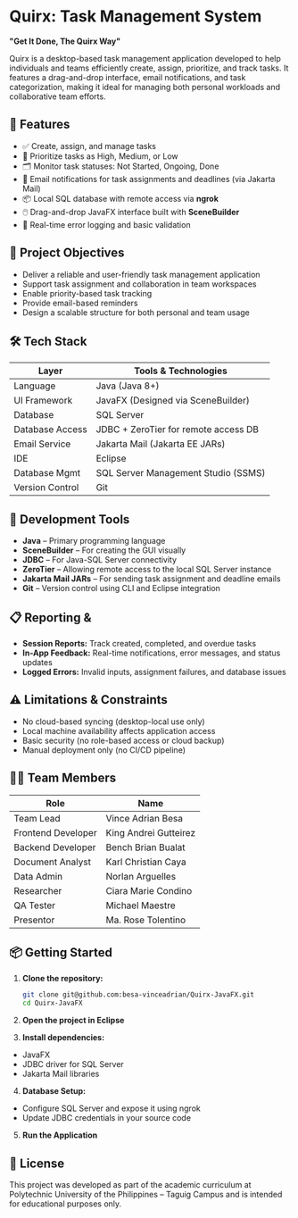 # Quirx: Task Management System  
**"Get It Done, The Quirx Way"**

Quirx is a desktop-based task management application developed to help individuals and teams efficiently create, assign, prioritize, and track tasks. It features a drag-and-drop interface, email notifications, and task categorization, making it ideal for managing both personal workloads and collaborative team efforts.

## 🚀 Features

- ✅ Create, assign, and manage tasks
- 📌 Prioritize tasks as High, Medium, or Low
- 🗂 Monitor task statuses: Not Started, Ongoing, Done
- 📨 Email notifications for task assignments and deadlines (via Jakarta Mail)
- 📦 Local SQL database with remote access via **ngrok**
- 🖱️ Drag-and-drop JavaFX interface built with **SceneBuilder**
- 🔐 Real-time error logging and basic validation

## 🎯 Project Objectives

- Deliver a reliable and user-friendly task management application
- Support task assignment and collaboration in team workspaces
- Enable priority-based task tracking
- Provide email-based reminders
- Design a scalable structure for both personal and team usage

## 🛠️ Tech Stack

| Layer         | Tools & Technologies |
|---------------|----------------------|
| Language       | Java (Java 8+) |
| UI Framework   | JavaFX (Designed via SceneBuilder) |
| Database       | SQL Server |
| Database Access| JDBC + ZeroTier for remote access DB |
| Email Service  | Jakarta Mail (Jakarta EE JARs) |
| IDE            | Eclipse |
| Database Mgmt  | SQL Server Management Studio (SSMS) |
| Version Control| Git |

## 🧰 Development Tools

- **Java** – Primary programming language  
- **SceneBuilder** – For creating the GUI visually  
- **JDBC** – For Java-SQL Server connectivity  
- **ZeroTier** – Allowing remote access to the local SQL Server instance  
- **Jakarta Mail JARs** – For sending task assignment and deadline emails  
- **Git** – Version control using CLI and Eclipse integration  

## 📋 Reporting &

- **Session Reports:** Track created, completed, and overdue tasks  
- **In-App Feedback:** Real-time notifications, error messages, and status updates  
- **Logged Errors:** Invalid inputs, assignment failures, and database issues  

## ⚠️ Limitations & Constraints

- No cloud-based syncing (desktop-local use only)  
- Local machine availability affects application access  
- Basic security (no role-based access or cloud backup)  
- Manual deployment only (no CI/CD pipeline)

## 👨‍💻 Team Members

| Role               | Name                    |
|--------------------|-------------------------|
| Team Lead          | Vince Adrian Besa       |
| Frontend Developer | King Andrei Gutteirez   |
| Backend Developer  | Bench Brian Bualat      |
| Document Analyst   | Karl Christian Caya     |
| Data Admin         | Norlan Arguelles        |
| Researcher         | Ciara Marie Condino     |
| QA Tester          | Michael Maestre         |
| Presentor          | Ma. Rose Tolentino      |

## 📦 Getting Started

1. **Clone the repository:**
   ```bash
   git clone git@github.com:besa-vinceadrian/Quirx-JavaFX.git
   cd Quirx-JavaFX
2. **Open the project in Eclipse**

3. **Install dependencies:**
- JavaFX
- JDBC driver for SQL Server
- Jakarta Mail libraries

4. **Database Setup:**
- Configure SQL Server and expose it using ngrok
- Update JDBC credentials in your source code

5. **Run the Application**

## 📄 License
This project was developed as part of the academic curriculum at Polytechnic University of the Philippines – Taguig Campus and is intended for educational purposes only.


